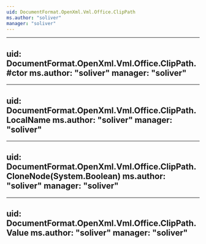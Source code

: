 ```yaml
---
uid: DocumentFormat.OpenXml.Vml.Office.ClipPath
ms.author: "soliver"
manager: "soliver"
---
```


---
uid: DocumentFormat.OpenXml.Vml.Office.ClipPath.#ctor
ms.author: "soliver"
manager: "soliver"
---

---
uid: DocumentFormat.OpenXml.Vml.Office.ClipPath.LocalName
ms.author: "soliver"
manager: "soliver"
---

---
uid: DocumentFormat.OpenXml.Vml.Office.ClipPath.CloneNode(System.Boolean)
ms.author: "soliver"
manager: "soliver"
---

---
uid: DocumentFormat.OpenXml.Vml.Office.ClipPath.Value
ms.author: "soliver"
manager: "soliver"
---
